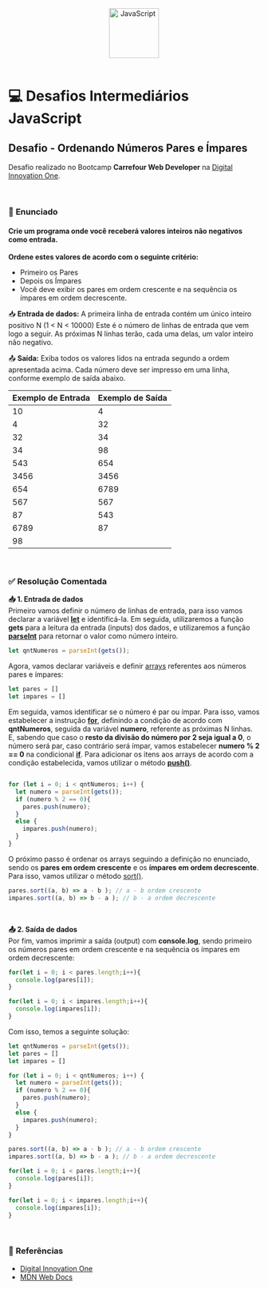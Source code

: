 <div align="center">
  <img alt="JavaScript" height="100" src="https://raw.githubusercontent.com/FortAwesome/Font-Awesome/6.x/svgs/brands/js-square.svg">
</div>

<br>

# 💻 Desafios Intermediários JavaScript

## Desafio - Ordenando Números Pares e Ímpares
Desafio realizado no Bootcamp **Carrefour Web Developer** na [Digital Innovation One](https://www.dio.me/).

<br>

### 📝 **Enunciado**
#### **Crie um programa onde você receberá valores inteiros não negativos como entrada.**

**Ordene estes valores de acordo com o seguinte critério:**

- Primeiro os Pares
- Depois os Ímpares
- Você deve exibir os pares em ordem crescente e na sequência os ímpares em ordem decrescente.

📥 **Entrada de dados:** A primeira linha de entrada contém um único inteiro positivo N (1 < N < 10000) Este é o número de linhas de entrada que vem logo a seguir. As próximas N linhas terão, cada uma delas, um valor inteiro não negativo.

📤 **Saída:** Exiba todos os valores lidos na entrada segundo a ordem apresentada acima. Cada número deve ser impresso em uma linha, conforme exemplo de saída abaixo.


Exemplo de Entrada          | Exemplo de Saída
--------------------------- | ---------------------------
10                          | 4
4  ͏ ͏ ͏ ͏                      | 32
32   ͏                       | 34
34   ͏                       | 98
543  ͏                       | 654
3456 ͏                       | 3456
654  ͏                       | 6789
567  ͏                       | 567
87   ͏                       | 543
6789                        | 87
98   ͏                       |

<br>

### ✅ **Resolução Comentada**

**📥 1. Entrada de dados**<br>
Primeiro vamos definir o número de linhas de entrada, para isso vamos declarar a variável [**let**](https://developer.mozilla.org/pt-BR/docs/Web/JavaScript/Reference/Statements/let) e identificá-la. Em seguida, utilizaremos a função **gets** para a leitura da entrada (inputs) dos dados, e utilizaremos a função [**parseInt**](https://developer.mozilla.org/pt-BR/docs/Web/JavaScript/Reference/Global_Objects/parseInt) para retornar o valor como número inteiro.

```javascript
let qntNumeros = parseInt(gets());
```

 Agora, vamos declarar variáveis e definir [arrays](https://developer.mozilla.org/pt-BR/docs/Web/JavaScript/Reference/Global_Objects/Array) referentes aos números pares e ímpares:

```javascript
let pares = []
let impares = []
```

Em seguida, vamos identificar se o número é par ou ímpar. Para isso, vamos estabelecer a instrução [**for**](https://developer.mozilla.org/pt-BR/docs/Web/JavaScript/Reference/Statements/for), definindo a condição de acordo com **qntNumeros**, seguida da variável **numero**, referente as próximas N linhas. E, sabendo que caso o **resto da divisão do número por 2 seja igual a 0**, o número será par, caso contrário será ímpar, vamos estabelecer **numero % 2 == 0** na condicional [**if**](https://developer.mozilla.org/pt-BR/docs/Web/JavaScript/Reference/Statements/if...else).
 Para adicionar os itens aos arrays de acordo com a condição estabelecida, vamos utilizar o método [**push()**](https://developer.mozilla.org/pt-BR/docs/Web/JavaScript/Reference/Global_Objects/Array/push).


```javascript

for (let i = 0; i < qntNumeros; i++) {
  let numero = parseInt(gets());
  if (numero % 2 == 0){
    pares.push(numero);
  }
  else {
    impares.push(numero);
  }
}
  ```

O próximo passo é ordenar os arrays seguindo a definição no enunciado, sendo os **pares em ordem crescente** e os **ímpares em ordem decrescente**. Para isso, vamos utilizar o método [sort()](https://developer.mozilla.org/pt-BR/docs/Web/JavaScript/Reference/Global_Objects/Array/sort).

```javascript
pares.sort((a, b) => a - b ); // a - b ordem crescente
impares.sort((a, b) => b - a ); // b - a ordem decrescente
```

<br>

**📤 2. Saída de dados**<br>
Por fim, vamos imprimir a saída (output) com **console.log**, sendo primeiro os números pares em ordem crescente e na sequência os ímpares em ordem decrescente:

```javascript
for(let i = 0; i < pares.length;i++){
  console.log(pares[i]);
}

for(let i = 0; i < impares.length;i++){
  console.log(impares[i]);
}
```

Com isso, temos a seguinte solução:

```javascript
let qntNumeros = parseInt(gets());
let pares = []
let impares = []

for (let i = 0; i < qntNumeros; i++) {
  let numero = parseInt(gets());
  if (numero % 2 == 0){
    pares.push(numero);
  }
  else {
    impares.push(numero);
  }
}

pares.sort((a, b) => a - b ); // a - b ordem crescente
impares.sort((a, b) => b - a ); // b - a ordem decrescente

for(let i = 0; i < pares.length;i++){
  console.log(pares[i]);
}

for(let i = 0; i < impares.length;i++){
  console.log(impares[i]);
}
```

<br>

### 🔎 **Referências**
- [Digital Innovation One](https://www.dio.me/)
- [MDN Web Docs](https://developer.mozilla.org/pt-BR/)

<br>
